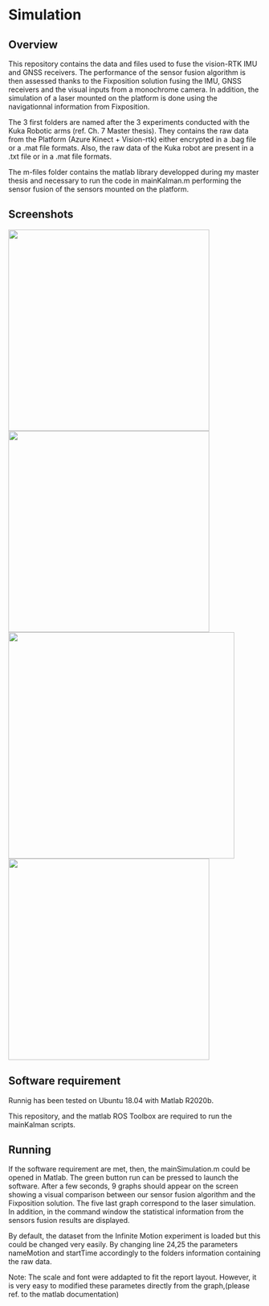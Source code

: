 # Simulation

## Overview

This repository contains the data and files used to fuse the vision-RTK IMU and GNSS receivers. The performance of the sensor fusion algorithm is then assessed thanks to the Fixposition solution fusing the IMU, GNSS receivers and the visual inputs from a monochrome camera. In addition, the simulation of a laser mounted on the platform is done using the navigationnal information from Fixposition.  

The 3 first folders are named after the 3 experiments conducted with the Kuka Robotic arms (ref. Ch. 7 Master thesis). They contains the raw data from the Platform (Azure Kinect + Vision-rtk)  either encrypted in a .bag file or  a .mat file formats. Also, the raw data of the Kuka robot are present in a .txt file or in a .mat file formats.

The m-files folder contains the matlab library developped during my master thesis and necessary to run the code in mainKalman.m performing the sensor fusion of the sensors mounted on the platform. 
    
## Screenshots
<img src="GNSS-IMU/Images/Laser_simulation.jpg" width="400">
<img src="GNSS-IMU/Images/Target_hit.jpg" width="400">
<img src="GNSS-IMU/Images/Fixposition_comparison.jpg" width="450">
<img src="GNSS-IMU/Images/Ellipse_confidence.jpg" width="400">


## Software requirement
Runnig has been tested on Ubuntu 18.04 with Matlab R2020b.

This repository, and the matlab ROS Toolbox are required to run the mainKalman scripts. 

## Running

If the software requirement are met, then, the mainSimulation.m could be opened in Matlab. 
The green button run can be pressed to launch the software. After a few seconds, 9 graphs should appear on the screen showing a visual comparison between our sensor fusion algorithm and the Fixposition solution. The five last graph correspond to the laser simulation. In addition, in the command window the statistical information from the sensors fusion results are displayed.

By default, the dataset from the Infinite Motion experiment is loaded but this could be changed very easily. By changing line 24,25 the parameters nameMotion and startTime accordingly to the folders information containing the raw data.

Note: The scale and font were addapted to fit the report layout. However, it is very easy to modified these parametes directly from the graph,(please ref. to the matlab documentation)

 

